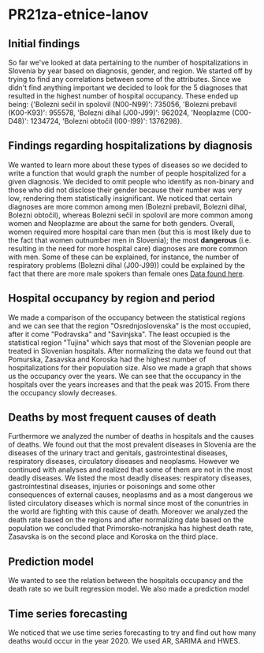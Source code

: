 # PR21za-etnice-lanov
## Initial findings
So far we've looked at data pertaining to the number of hospitalizations in Slovenia by year based on diagnosis, gender, and region. We started off by trying to find any 
correlations between some of the attributes. Since we didn't find anything important we decided to look for the 5 diagnoses that resulted in the highest number of
hospital occupancy. These ended up being: {'Bolezni sečil in spolovil (N00-N99)': 735056, 'Bolezni prebavil (K00-K93)': 955578, 'Bolezni dihal (J00-J99)': 962024, 
'Neoplazme (C00-D48)': 1234724, 'Bolezni obtočil (I00-I99)': 1376298}.

## Findings regarding hospitalizations by diagnosis
We wanted to learn more about these types of diseases so we decided to write a function that would graph the number of people hospitalized for a given diagnosis. We decided to omit people who identify as non-binary and those who did not disclose their gender because their number was very low, rendering them statistically insignificant. We noticed that certain diagnoses are more common among men (Bolezni prebavil, Bolezni dihal, Bolezni obtočil), whereas Bolezni sečil in spolovil are more common among women and Neoplazme are about the same for both genders. Overall, women required more hospital care than men (but this is most likely due to the fact that women outnumber men in Slovenia); the most **dangerous** (i.e. resulting in the need for more hospital care) diagnoses are more common with men. Some of these can be explained, for instance, the number of respiratory problems (Bolezni dihal (J00-J99)) could be explained by the fact that there are more male spokers than female ones [Data found here](https://www.euro.who.int/__data/assets/pdf_file/0016/312046/Fact-Sheet-tobacco-control-Slovenia.pdf). 

## Hospital occupancy by region and period
We made a comparison of the occupancy between the statistical regions and we can see that the region "Osrednjoslovenska" is the most occupied, after it come "Podravska" 
and "Savinjska". The least occupied is the statistical region "Tujina" which says that most of the Slovenian people are treated in Slovenian hospitals. After normalizing the data
we found out that Pomurska, Zasavska and Koroska had the highest number of hospitalizations for their population size. Also we made a graph that shows us the occupancy over the years. We can see that the occupancy in the hospitals over the years increases and that the peak was 2015. From there the occupancy slowly decreases. 

## Deaths by most frequent causes of death
Furthermore we analyzed the number of deaths in hospitals and the causes of deaths. We found out that the most prevalent diseases in Slovenia are the diseases of the urinary tract and genitals, gastrointestinal diseases, respiratory diseases, circulatory diseases and neoplasms. However we continued with analyses and realized that some of them are not in the most deadly diseases. We listed the most deadly diseases: respiratory diseases, gastrointestinal diseases, injuries or poisonings and some other consequences of external causes, neoplasms and as a most dangerous we listed circulatory diseases which is normal since most of the conuntries in the world are fighting with this cause of death. Moreover we analyzed the death rate based on the regions and after normalizing date based on the population we concluded that Primorsko-notranjska has highest death rate, Zasavska is on the second place and Koroska on the third place.
## Prediction model
We wanted to see the relation between the hospitals occupancy and the death rate so we built regression model. We also made a prediction model
## Time series forecasting
We noticed that we use time series forecasting to try and find out how many deaths would occur in the year 2020. We used AR, SARIMA and HWES.
